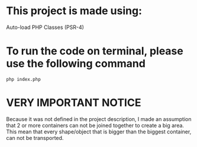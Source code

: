 # This project is made using:
Auto-load PHP Classes (PSR-4)

# To run the code on terminal, please use the following command
`php index.php`

# VERY IMPORTANT NOTICE
Because it was not defined in the project description, I made an assumption that 2 or more containers can not be joined
together to create a big area.
This mean that every shape/object that is bigger than the biggest container, can not be transported.
